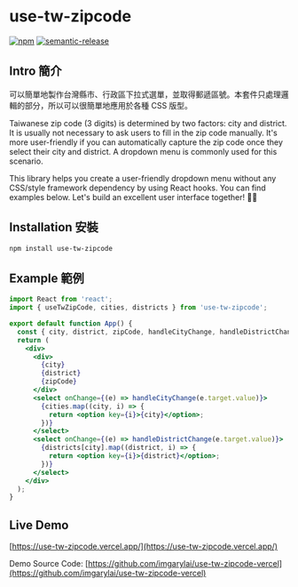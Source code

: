 # use-tw-zipcode

[![npm](https://img.shields.io/npm/v/use-tw-zipcode)](https://www.npmjs.com/package/use-tw-zipcode)
[![semantic-release](https://img.shields.io/badge/%20%20%F0%9F%93%A6%F0%9F%9A%80-semantic--release-e10079.svg)](https://github.com/semantic-release/semantic-release)

## Intro 簡介

可以簡單地製作台灣縣市、行政區下拉式選單，並取得郵遞區號。本套件只處理邏輯的部分，所以可以很簡單地應用於各種 CSS 版型。

Taiwanese zip code (3 digits) is determined by two factors: city and district. It is usually not necessary to ask users to fill in the zip code manually. It's more user-friendly if you can automatically capture the zip code once they select their city and district. A dropdown menu is commonly used for this scenario.

This library helps you create a user-friendly dropdown menu without any CSS/style framework dependency by using React hooks. You can find examples below. Let's build an excellent user interface together! 🙌🏻

## Installation 安裝

```bash
npm install use-tw-zipcode
```

## Example 範例

```jsx
import React from 'react';
import { useTwZipCode, cities, districts } from 'use-tw-zipcode';

export default function App() {
  const { city, district, zipCode, handleCityChange, handleDistrictChange } = useTwZipCode();
  return (
    <div>
      <div>
        {city}
        {district}
        {zipCode}
      </div>
      <select onChange={(e) => handleCityChange(e.target.value)}>
        {cities.map((city, i) => {
          return <option key={i}>{city}</option>;
        })}
      </select>
      <select onChange={(e) => handleDistrictChange(e.target.value)}>
        {districts[city].map((district, i) => {
          return <option key={i}>{district}</option>;
        })}
      </select>
    </div>
  );
}
```

## Live Demo

[https://use-tw-zipcode.vercel.app/](https://use-tw-zipcode.vercel.app/)

Demo Source Code: [https://github.com/imgarylai/use-tw-zipcode-vercel](https://github.com/imgarylai/use-tw-zipcode-vercel)
